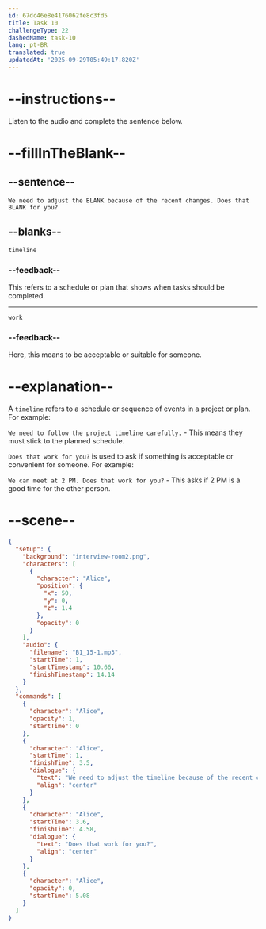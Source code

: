 ```yaml
---
id: 67dc46e8e4176062fe8c3fd5
title: Task 10
challengeType: 22
dashedName: task-10
lang: pt-BR
translated: true
updatedAt: '2025-09-29T05:49:17.820Z'
---
```


<!-- (Audio) Alice: We need to adjust the timeline because of the recent changes. Does that work for you? -->

# --instructions--

Listen to the audio and complete the sentence below.

# --fillInTheBlank--

## --sentence--

`We need to adjust the BLANK because of the recent changes. Does that BLANK for you?`

## --blanks--

`timeline`

### --feedback--

This refers to a schedule or plan that shows when tasks should be completed.

---

`work`

### --feedback--

Here, this means to be acceptable or suitable for someone.

# --explanation--

A `timeline` refers to a schedule or sequence of events in a project or plan. For example:

`We need to follow the project timeline carefully.` - This means they must stick to the planned schedule.

`Does that work for you?` is used to ask if something is acceptable or convenient for someone. For example:

`We can meet at 2 PM. Does that work for you?` - This asks if 2 PM is a good time for the other person.

# --scene--

```json
{
  "setup": {
    "background": "interview-room2.png",
    "characters": [
      {
        "character": "Alice",
        "position": {
          "x": 50,
          "y": 0,
          "z": 1.4
        },
        "opacity": 0
      }
    ],
    "audio": {
      "filename": "B1_15-1.mp3",
      "startTime": 1,
      "startTimestamp": 10.66,
      "finishTimestamp": 14.14
    }
  },
  "commands": [
    {
      "character": "Alice",
      "opacity": 1,
      "startTime": 0
    },
    {
      "character": "Alice",
      "startTime": 1,
      "finishTime": 3.5,
      "dialogue": {
        "text": "We need to adjust the timeline because of the recent changes.",
        "align": "center"
      }
    },
    {
      "character": "Alice",
      "startTime": 3.6,
      "finishTime": 4.58,
      "dialogue": {
        "text": "Does that work for you?",
        "align": "center"
      }
    },
    {
      "character": "Alice",
      "opacity": 0,
      "startTime": 5.08
    }
  ]
}
```
